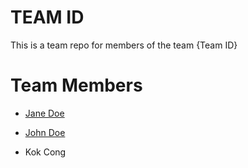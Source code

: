 # TEAM ID
This is a team repo for members of the team {Team ID}

# Team Members

* [Jane Doe](members/janeDoe.md)
* [John Doe](members/johnDoe.md)

* Kok Cong


